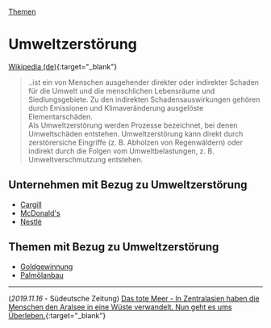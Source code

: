 [Themen](../themen.html)   

# Umweltzerstörung

[Wikipedia (de)](https://de.wikipedia.org/wiki/Umweltschaden){:target="_blank"}   

> ..ist ein von Menschen ausgehender direkter oder indirekter Schaden für die Umwelt und die menschlichen Lebensräume und Siedlungsgebiete. Zu den indirekten Schadensauswirkungen gehören durch Emissionen und Klimaveränderung ausgelöste Elementarschäden.   
Als Umweltzerstörung werden Prozesse bezeichnet, bei denen Umweltschäden entstehen. Umweltzerstörung kann direkt durch zerstörersiche Eingriffe (z. B. Abholzen von Regenwäldern) oder indirekt durch die Folgen vom Umweltbelastungen, z. B. Umweltverschmutzung entstehen.

## Unternehmen mit Bezug zu Umweltzerstörung
* [Cargill](../konzerne/cargill#umweltzerstoerung)
* [McDonald's](../konzerne/mcdonalds#umweltzerstoerung)
* [Nestlé](../konzerne/nestle#umweltzerstoerung)

## Themen mit Bezug zu Umweltzerstörung
* [Goldgewinnung](../thema/goldgewinnung#umweltzerstoerung)
* [Palmölanbau](../thema/palmoelanbau#umweltzerstoerung)

---
(_2019.11.16_ - Südeutsche Zeitung) [Das tote Meer - In Zentralasien haben die Menschen den Aralsee in eine Wüste verwandelt. Nun geht es ums Überleben.](https://www.sueddeutsche.de/wissen/umweltkatastrophe-das-tote-meer-1.4673556){:target="_blank"}   
